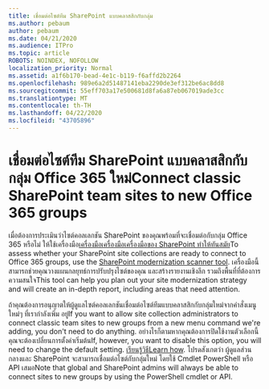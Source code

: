 ```yaml
---
title: เชื่อมต่อไซต์ทีม SharePoint แบบคลาสสิกกับกลุ่ม
ms.author: pebaum
author: pebaum
ms.date: 04/21/2020
ms.audience: ITPro
ms.topic: article
ROBOTS: NOINDEX, NOFOLLOW
localization_priority: Normal
ms.assetid: a1f6b170-bead-4e1c-b119-f6affd2b2264
ms.openlocfilehash: 989e6a2d51487141eba2290de3ef312be6ac8dd8
ms.sourcegitcommit: 55eff703a17e500681d8fa6a87eb067019ade3cc
ms.translationtype: MT
ms.contentlocale: th-TH
ms.lasthandoff: 04/22/2020
ms.locfileid: "43705896"
---
```

# <a name="connect-classic-sharepoint-team-sites-to-new-office-365-groups"></a><span data-ttu-id="a3a07-102">เชื่อมต่อไซต์ทีม SharePoint แบบคลาสสิกกับกลุ่ม Office 365 ใหม่</span><span class="sxs-lookup"><span data-stu-id="a3a07-102">Connect classic SharePoint team sites to new Office 365 groups</span></span>

<span data-ttu-id="a3a07-103">เมื่อต้องการประเมินว่าไซต์คอลเลกชัน SharePoint ของคุณพร้อมที่จะเชื่อมต่อกับกลุ่ม Office 365 หรือไม่ ให้ใช้เครื่องมือ[เครื่องมือเครื่องมือเครื่องมือของ SharePoint ทําให้ทันสมัย](https://go.microsoft.com/fwlink/?linkid=873066)</span><span class="sxs-lookup"><span data-stu-id="a3a07-103">To assess whether your SharePoint site collections are ready to connect to Office 365 groups, use the [SharePoint modernization scanner tool](https://go.microsoft.com/fwlink/?linkid=873066).</span></span> <span data-ttu-id="a3a07-104">เครื่องมือนี้สามารถช่วยคุณวางแผนกลยุทธ์การปรับปรุงไซต์ของคุณ และสร้างรายงานเชิงลึก รวมถึงพื้นที่ที่ต้องการความสนใจ</span><span class="sxs-lookup"><span data-stu-id="a3a07-104">This tool can help you plan out your site modernization strategy and will create an in-depth report, including areas that need attention.</span></span>
  
<span data-ttu-id="a3a07-105">ถ้าคุณต้องการอนุญาตให้ผู้ดูแลไซต์คอลเลกชันเชื่อมต่อไซต์ทีมแบบคลาสสิกกับกลุ่มใหม่จากคําสั่งเมนูใหม่ๆ ที่เรากําลังเพิ่ม อยู่</span><span class="sxs-lookup"><span data-stu-id="a3a07-105">If you want to allow site collection administrators to connect classic team sites to new groups from a new menu command we're adding, you don't need to do anything.</span></span> <span data-ttu-id="a3a07-106">อย่างไรก็ตามหากคุณต้องการปิดใช้งานตัวเลือกนี้ คุณจะต้องเปลี่ยนการตั้งค่าเริ่มต้น</span><span class="sxs-lookup"><span data-stu-id="a3a07-106">If, however, you want to disable this option, you will need to change the default setting.</span></span> <span data-ttu-id="a3a07-107">[เรียนรู้วิธี](https://go.microsoft.com/fwlink/?linkid=2004316)</span><span class="sxs-lookup"><span data-stu-id="a3a07-107">[Learn how](https://go.microsoft.com/fwlink/?linkid=2004316).</span></span> <span data-ttu-id="a3a07-108">โปรดสังเกตว่า ผู้ดูแลส่วนกลางและ SharePoint จะสามารถเชื่อมต่อไซต์กับกลุ่มใหม่ โดยใช้ Cmdlet PowerShell หรือ API เสมอ</span><span class="sxs-lookup"><span data-stu-id="a3a07-108">Note that global and SharePoint admins will always be able to connect sites to new groups by using the PowerShell cmdlet or API.</span></span>
  

